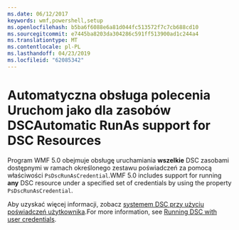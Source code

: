 ```yaml
---
ms.date: 06/12/2017
keywords: wmf,powershell,setup
ms.openlocfilehash: b5ba6f6088e6a81d044fc513572f7c7cb688cd10
ms.sourcegitcommit: e7445ba8203da304286c591ff513900ad1c244a4
ms.translationtype: MT
ms.contentlocale: pl-PL
ms.lasthandoff: 04/23/2019
ms.locfileid: "62085342"
---
```

# <a name="automatic-runas-support-for-dsc-resources"></a><span data-ttu-id="f1b13-102">Automatyczna obsługa polecenia Uruchom jako dla zasobów DSC</span><span class="sxs-lookup"><span data-stu-id="f1b13-102">Automatic RunAs support for DSC Resources</span></span>

<span data-ttu-id="f1b13-103">Program WMF 5.0 obejmuje obsługę uruchamiania **wszelkie** DSC zasobami dostępnymi w ramach określonego zestawu poświadczeń za pomocą właściwości `PsDscRunAsCredential`.</span><span class="sxs-lookup"><span data-stu-id="f1b13-103">WMF 5.0 includes support for running **any** DSC resource under a specified set of credentials by using the property `PsDscRunAsCredential`.</span></span>

<span data-ttu-id="f1b13-104">Aby uzyskać więcej informacji, zobacz [systemem DSC przy użyciu poświadczeń użytkownika](https://msdn.microsoft.com/powershell/dsc/runasuser).</span><span class="sxs-lookup"><span data-stu-id="f1b13-104">For more information, see [Running DSC with user credentials](https://msdn.microsoft.com/powershell/dsc/runasuser).</span></span>
